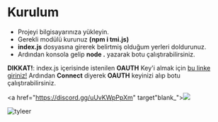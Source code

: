 # Kurulum
- Projeyi bilgisayarınıza yükleyin.
- Gerekli modülü kurunuz **(npm i tmi.js)**
- **index.js** dosyasına girerek belirtmiş olduğum yerleri doldurunuz.
- Ardından konsola gelip **node .** yazarak botu çalıştırabilirsiniz. 


**DIKKAT!**: index.js içerisinde istenilen **OAUTH** Key'i almak için [bu linke giriniz!](https://twitchapps.com/tmi/)
Ardından **Connect** diyerek **OAUTH** keyinizi alıp botu çalıştırabilirsiniz.

 <a href="https://discord.gg/uUvKWpPpXm" target"blank_"><img src="https://img.shields.io/badge/discord%20-7289DA.svg?&style=for-the-badge&logo=discord&logoColor=white"></a> <p align="left"> <img src="https://komarev.com/ghpvc/?username=tyleer&label=Profile%20views&color=a36fe2&style=plastic" alt="tyleer" /> 

